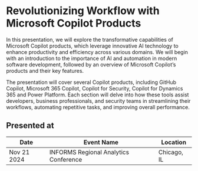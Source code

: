 # Revolutionizing Workflow with Microsoft Copilot Products

In this presentation, we will explore the transformative capabilities of Microsoft Copilot products, which leverage innovative AI technology to enhance productivity and efficiency across various domains. We will begin with an introduction to the importance of AI and automation in modern software development, followed by an overview of Microsoft Copilot’s products and their key features.

The presentation will cover several Copilot products, including GitHub Copilot, Microsoft 365 Copilot, Copilot for Security, Copilot for Dynamics 365 and Power Platform. Each section will delve into how these tools assist developers, business professionals, and security teams in streamlining their workflows, automating repetitive tasks, and improving overall performance.

## Presented at

| Date        | Event Name                                                    | Location    |
| ----------- | ------------------------------------------------------------- | ----------- |
| Nov 21 2024 | INFORMS Regional Analytics Conference | Chicago, IL
